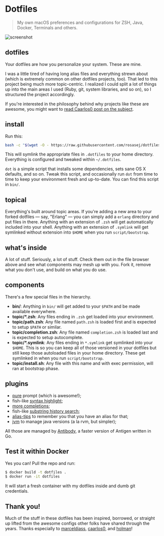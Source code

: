 # Dotfiles
> My own macOS preferences and configurations for ZSH, Java, Docker, Terminals and others.

![screenshot][scrn]

[scrn]: https://raw.githubusercontent.com/marceldiass/dotfiles/master/screenshot.png

## dotfiles

Your dotfiles are how you personalize your system. These are mine.

I was a little tired of having long alias files and everything strewn about
(which is extremely common on other dotfiles projects, too). That led to this
project being much more topic-centric. I realized I could split a lot of things
up into the main areas I used (Ruby, git, system libraries, and so on), so I
structured the project accordingly.

If you're interested in the philosophy behind why projects like these are
awesome, you might want to [read Caarlos0 post on the subject][post].

[post]: http://carlosbecker.com/posts/dotfiles-are-meant-to-be-forked/

## install

Run this:

```sh
bash -c "$(wget -O - https://raw.githubusercontent.com/rosasej/dotfiles/master/script/install)"
```

This will symlink the appropriate files in `.dotfiles` to your home directory.
Everything is configured and tweaked within `~/.dotfiles`.

`dot` is a simple script that installs some dependencies, sets sane OS X
defaults, and so on. Tweak this script, and occasionally run `dot` from
time to time to keep your environment fresh and up-to-date. You can find
this script in `bin/`.

## topical

Everything's built around topic areas. If you're adding a new area to your
forked dotfiles — say, "Erlang" — you can simply add a `erlang` directory and
put files in there. Anything with an extension of `.zsh` will get automatically
included into your shell. Anything with an extension of `.symlink` will get
symlinked without extension into `$HOME` when you run `script/bootstrap`.

## what's inside

A lot of stuff. Seriously, a lot of stuff. Check them out in the file browser
above and see what components may mesh up with you. Fork it, remove what you
don't use, and build on what you do use.

## components

There's a few special files in the hierarchy.

- **bin/**: Anything in `bin/` will get added to your `$PATH` and be made
  available everywhere.
- **topic/\*.zsh**: Any files ending in `.zsh` get loaded into your
  environment.
- **topic/path.zsh**: Any file named `path.zsh` is loaded first and is
  expected to setup `$PATH` or similar.
- **topic/completion.zsh**: Any file named `completion.zsh` is loaded
  last and is expected to setup autocomplete.
- **topic/\*.symlink**: Any files ending in `*.symlink` get symlinked into
  your `$HOME`. This is so you can keep all of those versioned in your dotfiles
  but still keep those autoloaded files in your home directory. These get
  symlinked in when you run `script/bootstrap`.
- **topic/install.sh**: Any file with this name and with exec permission, will
ran at bootstrap phase.

## plugins

- [pure][pure] prompt (which is awesome!);
- fish-like [syntax highlight][zsh-syntax-highlighting];
- [more completions][zsh-completions];
- fish-like [substring history search][zsh-history-substring-search];
- [alias-tips][alias-tips] to remember you that you have an alias for that;
- [jvm][jvm] to manage java versions (a la rvm, but simpler);

All those are managed by [Antibody][antibody], a faster version of Antigen
written in Go.

[pure]: https://github.com/sindresorhus/pure
[zsh-syntax-highlighting]: https://github.com/zsh-users/zsh-syntax-highlighting
[zsh-completions]: https://github.com/zsh-users/zsh-completions
[zsh-history-substring-search]: https://github.com/zsh-users/zsh-history-substring-search
[alias-tips]: https://github.com/djui/alias-tips
[jvm]: https://github.com/caarlos0/jvm
[antibody]: https://github.com/caarlos0/antibody

## Test it within Docker

Yes you can! Pull the repo and run:

```sh
$ docker build -t dotfiles .
$ docker run -it dotfiles
```

It will start a fresh container with my dotfiles inside and dumb git credentials.


## Thank you!
Much of the stuff in these dotfiles has been inspired, borrowed, or straight up lifted from the awesome configs other folks have shared through the years.  Thanks especially to [marceldiass](http://github.com/marceldiass), [caarlos0](http://github.com/caarlos0), and [holman](http://github.com/holman)!
